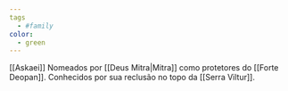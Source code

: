 ```yaml
---
tags
  - #family 
color:
  - green
---
```



[[Askaei]] Nomeados por [[Deus Mitra|Mitra]] como protetores do [[Forte Deopan]]. Conhecidos por sua reclusão no topo da [[Serra Viltur]].
